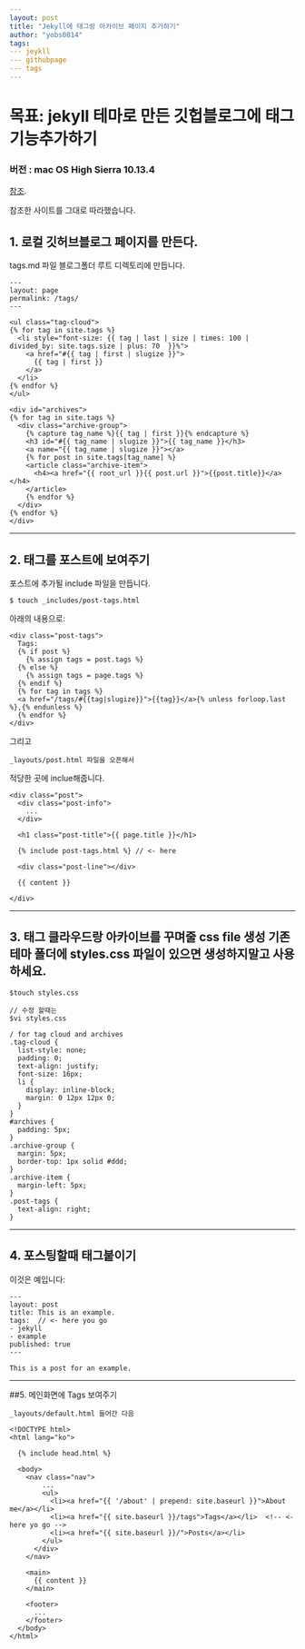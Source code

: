 ```yaml
---
layout: post
title: "Jekyll에 태그랑 아카이브 페이지 추가하기"
author: "yobs0814"
tags:
--- jeykll
--- githubpage
--- tags
---
```


# 목표: jekyll 테마로 만든 깃헙블로그에 태그 기능추가하기
### 버전 : mac OS High Sierra 10.13.4

[참조](https://blog.meinside.pe.kr/Adding-tag-cloud-and-archives-page-to-Jekyll/).

참조한 사이트를 그대로 따라했습니다.

## 1. 로컬 깃허브블로그 페이지를 만든다.
tags.md 파일 블로그폴더 루트 디렉토리에 만듭니다.

```
---
layout: page
permalink: /tags/
---

<ul class="tag-cloud">
{% for tag in site.tags %}
  <li style="font-size: {{ tag | last | size | times: 100 | divided_by: site.tags.size | plus: 70  }}%">
    <a href="#{{ tag | first | slugize }}">
      {{ tag | first }}
    </a>
  </li>
{% endfor %}
</ul>

<div id="archives">
{% for tag in site.tags %}
  <div class="archive-group">
    {% capture tag_name %}{{ tag | first }}{% endcapture %}
    <h3 id="#{{ tag_name | slugize }}">{{ tag_name }}</h3>
    <a name="{{ tag_name | slugize }}"></a>
    {% for post in site.tags[tag_name] %}
    <article class="archive-item">
      <h4><a href="{{ root_url }}{{ post.url }}">{{post.title}}</a></h4>
    </article>
    {% endfor %}
  </div>
{% endfor %}
</div>
```

------

## 2. 태그를 포스트에 보여주기
포스트에 추가될 include 파일을 만듭니다.
```
$ touch _includes/post-tags.html
```
아래의 내용으로:
```
<div class="post-tags">
  Tags:
  {% if post %}
    {% assign tags = post.tags %}
  {% else %}
    {% assign tags = page.tags %}
  {% endif %}
  {% for tag in tags %}
  <a href="/tags/#{{tag|slugize}}">{{tag}}</a>{% unless forloop.last %},{% endunless %}
  {% endfor %}
</div>
```

그리고
```
_layouts/post.html 파일을 오픈해서
```
적당한 곳에 inclue해줍니다.
```
<div class="post">
  <div class="post-info">
    ...
  </div>

  <h1 class="post-title">{{ page.title }}</h1>

  {% include post-tags.html %} // <- here

  <div class="post-line"></div>

  {{ content }}

</div>
```
------

## 3. 태그 클라우드랑 아카이브를 꾸며줄 css file 생성 기존테마 폴더에 styles.css 파일이 있으면 생성하지말고 사용하세요.

```
$touch styles.css

// 수정 할때는
$vi styles.css
```

```
/ for tag cloud and archives
.tag-cloud {
  list-style: none;
  padding: 0;
  text-align: justify;
  font-size: 16px;
  li {
    display: inline-block;
    margin: 0 12px 12px 0;
  }
}
#archives {
  padding: 5px;
}
.archive-group {
  margin: 5px;
  border-top: 1px solid #ddd;
}
.archive-item {
  margin-left: 5px;
}
.post-tags {
  text-align: right;
}
```

------

## 4. 포스팅할때 태그붙이기
이것은 예입니다:
```
---
layout: post
title: This is an example.
tags:  // <- here you go
- jekyll
- example
published: true
---

This is a post for an example.
```


------

##5. 메인화면에 Tags 보여주기
```
_layouts/default.html 들어간 다음
```

```
<!DOCTYPE html>
<html lang="ko">

  {% include head.html %}

  <body>
    <nav class="nav">
        ...
        <ul>
          <li><a href="{{ '/about' | prepend: site.baseurl }}">About me</a></li>
          <li><a href="{{ site.baseurl }}/tags">Tags</a></li>  <!-- <-here yo go -->
          <li><a href="{{ site.baseurl }}/">Posts</a></li>
        </ul>
      </div>
    </nav>

    <main>
      {{ content }}
    </main>

    <footer>
      ...
    </footer>
  </body>
</html>
```
